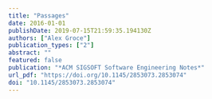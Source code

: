 ```yaml
---
title: "Passages"
date: 2016-01-01
publishDate: 2019-07-15T21:59:35.194130Z
authors: ["Alex Groce"]
publication_types: ["2"]
abstract: ""
featured: false
publication: "*ACM SIGSOFT Software Engineering Notes*"
url_pdf: "https://doi.org/10.1145/2853073.2853074"
doi: "10.1145/2853073.2853074"
---
```


